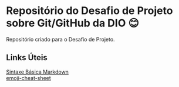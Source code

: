 # Repositório do Desafio de Projeto sobre Git/GitHub da DIO :blush:
Repositório criado para o Desafio de Projeto.

## Links Úteis
[Sintaxe Básica Markdown](https://www.markdownguide.org/basic-syntax/)  
[emoji-cheat-sheet](https://github.com/ikatyang/emoji-cheat-sheet.git)
